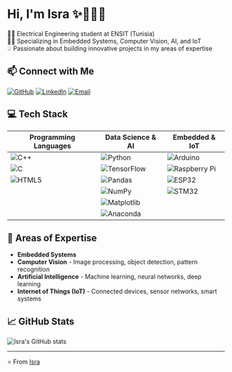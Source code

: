 # Hi, I'm Isra ✨🌼👩👋

👩‍🎓 Electrical Engineering student at ENSIT (Tunisia)  
👩‍💻 Specializing in Embedded Systems, Computer Vision, AI, and IoT  
💡 Passionate about building innovative projects in my areas of expertise  

## 📫 Connect with Me

[![GitHub](https://img.shields.io/badge/GitHub-000000?style=for-the-badge&logo=github&logoColor=white)](https://github.com/yourusername)
[![LinkedIn](https://img.shields.io/badge/LinkedIn-0077B5?style=for-the-badge&logo=linkedin&logoColor=white)](https://www.linkedin.com/in/isra-safibouteraa)
[![Email](https://img.shields.io/badge/Email-D14836?style=for-the-badge&logo=gmail&logoColor=white)](mailto:israsafibouteraa@gmail.com)

## 💻 Tech Stack

| Programming Languages | Data Science & AI | Embedded & IoT |
|----------------------|-------------------|----------------|
| ![C++](https://img.shields.io/badge/C++-00599C?logo=c%2B%2B&logoColor=white) | ![Python](https://img.shields.io/badge/Python-3776AB?logo=python&logoColor=white) | ![Arduino](https://img.shields.io/badge/Arduino-00979D?logo=arduino&logoColor=white) |
| ![C](https://img.shields.io/badge/C-00599C?logo=c&logoColor=white) | ![TensorFlow](https://img.shields.io/badge/TensorFlow-FF6F00?logo=tensorflow&logoColor=white) | ![Raspberry Pi](https://img.shields.io/badge/Raspberry%20Pi-C51A4A?logo=raspberry-pi&logoColor=white) |
| ![HTML5](https://img.shields.io/badge/html5-%23E34F26.svg?style=for-the-badge&logo=html5&logoColor=white) | ![Pandas](https://img.shields.io/badge/Pandas-150458?logo=pandas&logoColor=white) |  ![ESP32](https://img.shields.io/badge/ESP32-E7352C?logo=espressif&logoColor=white)|
|  | ![NumPy](https://img.shields.io/badge/NumPy-013243?logo=numpy&logoColor=white) | ![STM32](https://img.shields.io/badge/STM32-03234B?logo=stmicroelectronics&logoColor=white) |
|  | ![Matplotlib](https://img.shields.io/badge/Matplotlib-11557C?logo=python&logoColor=white) |  |
|  | ![Anaconda](https://img.shields.io/badge/Anaconda-%2344A833.svg?style=for-the-badge&logo=anaconda&logoColor=white) |  |



## 🚀 Areas of Expertise

- **Embedded Systems** 
- **Computer Vision** - Image processing, object detection, pattern recognition
- **Artificial Intelligence** - Machine learning, neural networks, deep learning
- **Internet of Things (IoT)** - Connected devices, sensor networks, smart systems

## 📈 GitHub Stats

![Isra's GitHub stats](https://github-readme-stats.vercel.app/api?username=esraessfib&show_icons=true&theme=radical)

---

⭐️ From [Isra](https://github.com/esraessfib)



